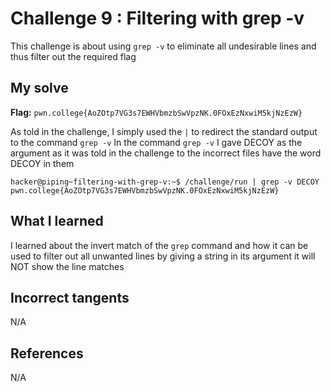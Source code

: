 # Challenge 9 : Filtering with grep -v
This challenge is about using `grep -v` to eliminate all undesirable lines and thus filter out the required flag

## My solve
**Flag:** `pwn.college{AoZOtp7VG3s7EWHVbmzbSwVpzNK.0FOxEzNxwiM5kjNzEzW}`

As told in the challenge, I simply used the `|` to redirect the standard output to the command `grep -v`
In the command `grep -v` I gave DECOY as the argument as it was told in the challenge to the incorrect files have the word DECOY in them 
```
hacker@piping~filtering-with-grep-v:~$ /challenge/run | grep -v DECOY
pwn.college{AoZOtp7VG3s7EWHVbmzbSwVpzNK.0FOxEzNxwiM5kjNzEzW}
```

## What I learned 
I learned about the invert match of the `grep` command and how it can be used to filter out all unwanted lines by giving a string in its argument it will NOT show the line matches

## Incorrect tangents 
N/A

## References 
N/A

